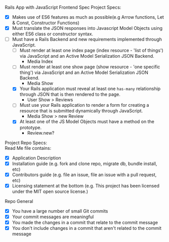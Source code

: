 ﻿Rails App with JavaScript Frontend Spec
Project Specs:
* [x] Makes use of ES6 features as much as possible(e.g Arrow functions, Let & Const, Constructor Functions)
* [x] Must translate the JSON responses into Javascript Model Objects using either ES6 class or constructor syntax. 
* [ ] Must have a Rails Backend and new requirements implemented through JavaScript.
  * [ ] Must render at least one index page (index resource - 'list of things') via JavaScript and an Active Model Serialization JSON Backend.
    - Media Index
  * [ ] Must render at least one show page (show resource - 'one specific thing') via JavaScript and an Active Model Serialization JSON Backend.
    - Media Show 
  * [x] Your Rails application must reveal at least one `has-many` relationship through JSON that is then rendered to the page.
    - User Show > Reviews
  * [ ] Must use your Rails application to render a form for creating a resource that is submitted dynamically through JavaScript.
    - Media Show > new Review
  * [x] At least one of the JS Model Objects must have a method on the prototype.
    - Review.new?
    
Project Repo Specs:  
Read Me file contains:
* [x] Application Description
* [x] Installation guide (e.g. fork and clone repo, migrate db, bundle install, etc)
* [x] Contributors guide (e.g. file an issue, file an issue with a pull request, etc)
* [x] Licensing statement at the bottom (e.g. This project has been licensed under the MIT open source license.)

Repo General
* [x] You have a large number of small Git commits
* [x] Your commit messages are meaningful
* [x] You made the changes in a commit that relate to the commit message
* [x] You don't include changes in a commit that aren't related to the commit message